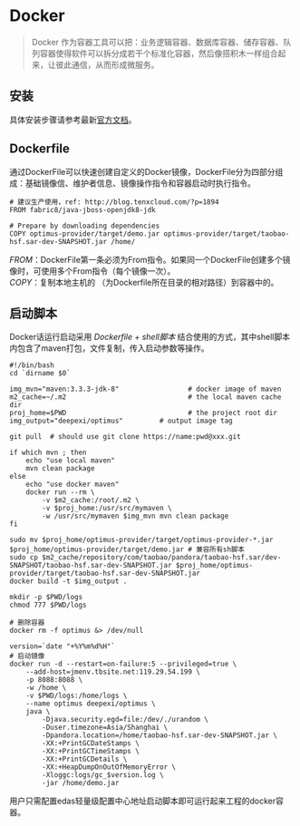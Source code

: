 # Docker

> Docker 作为容器工具可以把：业务逻辑容器、数据库容器、储存容器、队列容器使得软件可以拆分成若干个标准化容器，然后像搭积木一样组合起来，让彼此通信，从而形成微服务。

## 安装

具体安装步骤请参考最新[官方文档](https://docs.docker.com/install/linux/docker-ce/centos/#install-docker-ce)。

## Dockerfile

通过DockerFile可以快速创建自定义的Docker镜像，DockerFile分为四部分组成：基础镜像信、维护者信息、镜像操作指令和容器启动时执行指令。

```
# 建议生产使用，ref: http://blog.tenxcloud.com/?p=1894
FROM fabric8/java-jboss-openjdk8-jdk

# Prepare by downloading dependencies
COPY optimus-provider/target/demo.jar optimus-provider/target/taobao-hsf.sar-dev-SNAPSHOT.jar /home/
```

*FROM*：DockerFile第一条必须为From指令。如果同一个DockerFile创建多个镜像时，可使用多个From指令（每个镜像一次）。       
*COPY*：复制本地主机的 （为Dockerfile所在目录的相对路径）到容器中的。

## 启动脚本

Docker话运行启动采用 *Dockerfile* + *shell脚本* 结合使用的方式，其中shell脚本内包含了maven打包，文件复制，传入启动参数等操作。

```shell
#!/bin/bash
cd `dirname $0`

img_mvn="maven:3.3.3-jdk-8"                 # docker image of maven
m2_cache=~/.m2                              # the local maven cache dir
proj_home=$PWD                              # the project root dir
img_output="deepexi/optimus"         # output image tag

git pull  # should use git clone https://name:pwd@xxx.git

if which mvn ; then
    echo "use local maven"
    mvn clean package
else
    echo "use docker maven"
    docker run --rm \
        -v $m2_cache:/root/.m2 \
        -v $proj_home:/usr/src/mymaven \
        -w /usr/src/mymaven $img_mvn mvn clean package
fi

sudo mv $proj_home/optimus-provider/target/optimus-provider-*.jar $proj_home/optimus-provider/target/demo.jar # 兼容所有sh脚本
sudo cp $m2_cache/repository/com/taobao/pandora/taobao-hsf.sar/dev-SNAPSHOT/taobao-hsf.sar-dev-SNAPSHOT.jar $proj_home/optimus-provider/target/taobao-hsf.sar-dev-SNAPSHOT.jar
docker build -t $img_output .

mkdir -p $PWD/logs
chmod 777 $PWD/logs

# 删除容器
docker rm -f optimus &> /dev/null

version=`date "+%Y%m%d%H"`
# 启动镜像
docker run -d --restart=on-failure:5 --privileged=true \
    --add-host=jmenv.tbsite.net:119.29.54.199 \
    -p 8088:8088 \
    -w /home \
    -v $PWD/logs:/home/logs \
    --name optimus deepexi/optimus \
    java \
        -Djava.security.egd=file:/dev/./urandom \
        -Duser.timezone=Asia/Shanghai \
        -Dpandora.location=/home/taobao-hsf.sar-dev-SNAPSHOT.jar \
        -XX:+PrintGCDateStamps \
        -XX:+PrintGCTimeStamps \
        -XX:+PrintGCDetails \
        -XX:+HeapDumpOnOutOfMemoryError \
        -Xloggc:logs/gc_$version.log \
        -jar /home/demo.jar
```

用户只需配置edas轻量级配置中心地址启动脚本即可运行起来工程的docker容器。

